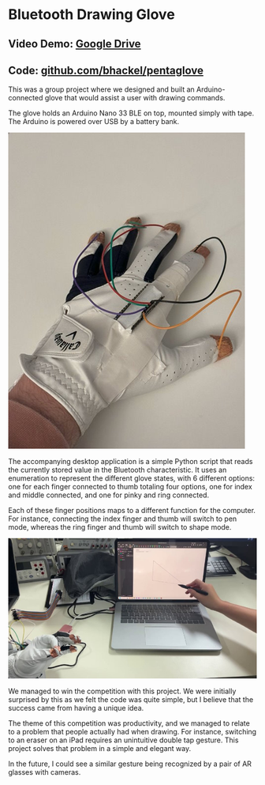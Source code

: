 # Bluetooth Drawing Glove

## Video Demo: [Google Drive](https://drive.google.com/file/d/1vNHQEFpQ-9MaybYsJ5he-neDewF23Xwy/view?usp=sharing)

## Code: [github.com/bhackel/pentaglove](https://github.com/bhackel/pentaglove)

This was a group project where we designed and built an Arduino-connected glove that would assist a user with drawing commands.

The glove holds an Arduino Nano 33 BLE on top, mounted simply with tape. The Arduino is powered over USB by a battery bank.

![Glove](images/glove.jpg)

The accompanying desktop application is a simple Python script that reads the currently stored value in the Bluetooth characteristic. It uses an enumeration to represent the different glove states, with 6 different options: one for each finger connected to thumb totaling four options, one for index and middle connected, and one for pinky and ring connected.

Each of these finger positions maps to a different function for the computer. For instance, connecting the index finger and thumb will switch to pen mode, whereas the ring finger and thumb will switch to shape mode.

![Glove demo](images/Glove%20Demo.jpg)

We managed to win the competition with this project. We were initially surprised by this as we felt the code was quite simple, but I believe that the success came from having a unique idea. 

The theme of this competition was productivity, and we managed to relate to a problem that people actually had when drawing. For instance, switching to an eraser on an iPad requires an unintuitive double tap gesture. This project solves that problem in a simple and elegant way.

In the future, I could see a similar gesture being recognized by a pair of AR glasses with cameras.
